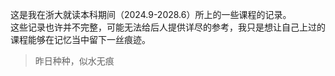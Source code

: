 这是我在浙大就读本科期间（2024.9-2028.6）所上的一些课程的记录。<br>
这些记录也许并不完整，可能无法给后人提供详尽的参考，我只是想让自己上过的课程能够在记忆当中留下一丝痕迹。<br>
>昨日种种，似水无痕